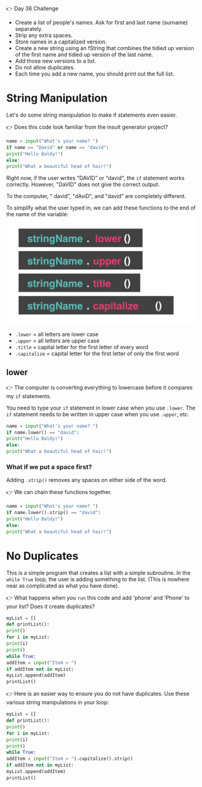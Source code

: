 👉 Day 36 Challenge

- Create a list of people's names. Ask for first and last name (surname) separately.
- Strip any extra spaces.
- Store names in a capitalized version.
- Create a new string using an fString that combines the tidied up version of the first name and tidied up version of the last name.
- Add those new versions to a list.
- Do not allow duplicates.
- Each time you add a new name, you should print out the full list.

# String Manipulation

Let's do some string manipulation to make if statements even easier.

👉 Does this code look familiar from the insult generator project?

```py
name = input("What's your name? ")
if name == "David" or name == "david":
print("Hello Baldy!")
else:
print("What a beautiful head of hair!")
```

Right now, if the user writes "DAVID" or "david", the `if` statement works correctly. However, "DaVID" does not give the correct output.

To the computer, " david", "dAviD", and "david" are completely different.

To simplify what the user typed in, we can add these functions to the end of the name of the variable:
![alt text](image.png)

- `.lower` = all letters are lower case
- `.upper` = all letters are upper case
- `.title` = capital letter for the first letter of every word
- `.capitalize` = capital letter for the first letter of only the first word

## lower

👉 The computer is converting everything to lowercase before it compares my `if` statements.

You need to type your `if` statement in lower case when you use `.lower`. The `if` statement needs to be written in upper case when you use `.upper`, etc.

```py
name = input("What's your name? ")
if name.lower() == "david":
print("Hello Baldy!")
else:
print("What a beautiful head of hair!")
```

### What if we put a space first?

Adding `.strip()` removes any spaces on either side of the word.

👉 We can chain these functions together.

```py
name = input("What's your name? ")
if name.lower().strip() == "david":
print("Hello Baldy!")
else:
print("What a beautiful head of hair!")
```

# No Duplicates

This is a simple program that creates a list with a simple subroutine. In the `while True` loop, the user is adding something to the list. (This is nowhere near as complicated as what you have done).

👉 What happens when you `run` this code and add 'phone' and 'Phone' to your list? Does it create duplicates?

```py
myList = []
def printList():
print()
for i in myList:
print(i)
print()
while True:
addItem = input("Item > ")
if addItem not in myList:
myList.append(addItem)
printList()
```

👉 Here is an easier way to ensure you do not have duplicates. Use these various string manipulations in your loop:

```py
myList = []
def printList():
print()
for i in myList:
print(i)
print()
while True:
addItem = input("Item > ").capitalize().strip()
if addItem not in myList:
myList.append(addItem)
printList()
```
